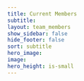 ```yaml
---
title: Current Members
subtitle: 
layout: team_members
show_sidebar: false
hide_footer: false
sort: subtitle
hero_image: 
image: 
hero_height: is-small
---
```


